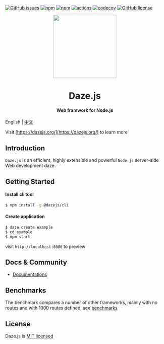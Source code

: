 
[![GitHub issues](https://img.shields.io/github/issues/dazejs/daze.svg)](https://github.com/dazejs/daze/issues)
[![npm](https://img.shields.io/npm/v/@dazejs/framework.svg)](https://www.npmjs.com/package/@dazejs/framework)
[![npm](https://img.shields.io/npm/dm/@dazejs/framework.svg)](https://www.npmjs.com/package/@dazejs/framework)
[![actions](https://github.com/dazejs/daze/workflows/Node%20CI/badge.svg)](https://github.com/dazejs/daze/actions)
[![codecov](https://codecov.io/gh/dazejs/daze/branch/master/graph/badge.svg)](https://codecov.io/gh/dazejs/daze)
[![GitHub license](https://img.shields.io/github/license/dazejs/daze.svg)](https://github.com/dazejs/daze/blob/master/LICENSE)

<div align="center">
  <a href="https://github.com/dazejs/daze">
    <img width="200" heigth="200" src="https://github.com/dazejs/daze/blob/master/assets/logo.png">
  </a>  
  <h1>Daze.js</h1>
  <h4>Web framwork for Node.js</h4>
</div>

English | [中文](README_zh.md)


Visit [https://dazejs.org/](https://dazejs.org/) to learn more

## Introduction

`Daze.js` is an efficient, highly extensible and powerful `Node.js` server-side Web development daze.


## Getting Started

#### Install cli tool
```bash
$ npm install -g @dazejs/cli
```

#### Create application

```bash
$ daze create example
$ cd example
$ npm start
```

visit `http://localhost:8080` to preview

## Docs & Community

- [Documentations](https://dazejs.org/)

## Benchmarks
The benchmark compares a number of other frameworks, mainly with no routes and with 1000 routes defined, see [benchmarks](benchmarks/README.md)

## License

Daze.js is [MIT licensed](https://github.com/dazejs/daze/blob/master/LICENSE)

